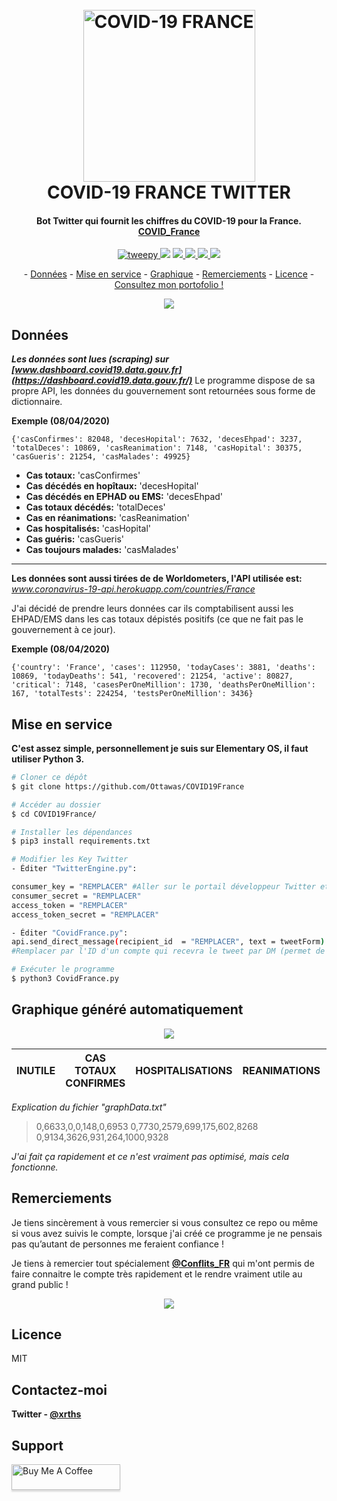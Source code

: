 

  
<h1 align="center">
  <br>
  <a href="www.xrths.fr"><img src="https://i.ibb.co/QPLPSNn/t-l-chargement-2.png)" alt="COVID-19 FRANCE" width="275"></a>
  <br>
  COVID-19 FRANCE TWITTER
  <br>
</h1>

<h4 align="center">Bot Twitter qui fournit les chiffres du COVID-19 pour la France. 
<br>
<a href="https://twitter.com/COVID_France" target="_blank">COVID_France</a></h4>

<p align="center">
  <a href="https://badge.fury.io/py/tweepy">
    <img src="https://badge.fury.io/py/tweepy.svg"
         alt="tweepy">
  </a>
  <a href="https://badge.fury.io/py/matplotlib"><img src="https://badge.fury.io/py/matplotlib.svg"></a>
  <a href="https://badge.fury.io/py/numpy">
      <img src="https://badge.fury.io/py/numpy.svg">
  </a>
  <a href="https://badge.fury.io/py/csv">
    <img src="https://badge.fury.io/py/csv.svg">
  </a>
    <a href="https://badge.fury.io/py/BeautifulSoup">
    <img src="https://badge.fury.io/py/BeautifulSoup.svg">
  </a>
    </a>
    <a href="https://badge.fury.io/py/requests">
    <img src="https://badge.fury.io/py/requests.svg">
  </a>
</p>

<p align="center">-
  <a href="#données">Données</a> -
  <a href="#mise-en-service">Mise en service</a> -
  <a href="#graphique-généré-automatiquement">Graphique</a> -
  <a href="#remerciements">Remerciements</a> -
  <a href="#licence">Licence</a> -
  <br>
  <a href="https://www.xrths.fr">Consultez mon portofolio !</a> 
</p>

<p align="center">
  <img src="https://i.ibb.co/M58RZFz/screely-1586216563483.png">
</p>

## Données
***Les données sont lues (scraping) sur [www.dashboard.covid19.data.gouv.fr](https://dashboard.covid19.data.gouv.fr/)***
Le programme dispose de sa propre API, les données du gouvernement sont retournées sous forme de dictionnaire.

**Exemple (08/04/2020)**

    {'casConfirmes': 82048, 'decesHopital': 7632, 'decesEhpad': 3237, 'totalDeces': 10869, 'casReanimation': 7148, 'casHopital': 30375, 'casGueris': 21254, 'casMalades': 49925} 

* **Cas totaux:** 'casConfirmes'
* **Cas décédés en hopîtaux:** 'decesHopital'
* **Cas décédés en EPHAD ou EMS:** 'decesEhpad'
* **Cas totaux décédés:** 'totalDeces'
* **Cas en réanimations:** 'casReanimation'
* **Cas hospitalisés:** 'casHopital'
* **Cas guéris:** 'casGueris'
* **Cas toujours malades:** 'casMalades'
---

**Les données sont aussi tirées de de Worldometers, l'API utilisée est:** *www.coronavirus-19-api.herokuapp.com/countries/France* 

J'ai décidé de prendre leurs données car ils comptabilisent aussi les EHPAD/EMS dans les cas totaux dépistés positifs (ce que ne fait pas le gouvernement à ce jour).

**Exemple (08/04/2020)**

    {'country': 'France', 'cases': 112950, 'todayCases': 3881, 'deaths': 10869, 'todayDeaths': 541, 'recovered': 21254, 'active': 80827, 'critical': 7148, 'casesPerOneMillion': 1730, 'deathsPerOneMillion': 167, 'totalTests': 224254, 'testsPerOneMillion': 3436}

## Mise en service

**C'est assez simple, personnellement je suis sur Elementary OS, il faut utiliser Python 3.**

```bash
# Cloner ce dépôt
$ git clone https://github.com/Ottawas/COVID19France

# Accéder au dossier
$ cd COVID19France/

# Installer les dépendances
$ pip3 install requirements.txt

# Modifier les Key Twitter
- Éditer "TwitterEngine.py":

consumer_key = "REMPLACER" #Aller sur le portail développeur Twitter et remplacer.
consumer_secret = "REMPLACER"
access_token = "REMPLACER"
access_token_secret = "REMPLACER"

- Éditer "CovidFrance.py":
api.send_direct_message(recipient_id  = "REMPLACER", text = tweetForm) 
#Remplacer par l'ID d'un compte qui recevra le tweet par DM (permet de le prévisualiser)

# Exécuter le programme
$ python3 CovidFrance.py
```


## Graphique généré automatiquement
<p align="center">
  <img src="https://i.ibb.co/Mk2nWzL/screely-1586382261352.png">
</p>

|INUTILE|CAS  TOTAUX CONFIRMES|HOSPITALISATIONS|REANIMATIONS|DECES|GUERIS|MALADES ACTIFS
|--|--|--|--|--|--|--|
*Explication du fichier "graphData.txt"*
>  0,6633,0,0,148,0,6953 
>  0,7730,2579,699,175,602,8268
> 0,9134,3626,931,264,1000,9328

*J'ai fait ça rapidement et ce n'est vraiment pas optimisé, mais cela fonctionne.*

## Remerciements

Je tiens sincèrement à vous remercier si vous consultez ce repo ou même si vous avez suivis le compte, lorsque j'ai créé ce programme je ne pensais pas qu’autant de personnes me feraient confiance ! 

Je tiens à remercier tout spécialement **[@Conflits_FR](https://twitter.com/Conflits_FR)** qui m'ont permis de faire connaitre le compte très rapidement et le rendre vraiment utile au grand public !

<p align="center">
  <img src="https://i.ibb.co/qx04YmD/screely-1586219758514.png">
</p>

## Licence
MIT

## Contactez-moi
**Twitter - [@xrths](https://twitter.com/xrths)**

## Support
<a href="https://www.buymeacoffee.com/xrths" target="_blank"><img src="https://www.buymeacoffee.com/assets/img/custom_images/purple_img.png" alt="Buy Me A Coffee" style="height: 41px !important;width: 174px !important;box-shadow: 0px 3px 2px 0px rgba(190, 190, 190, 0.5) !important;-webkit-box-shadow: 0px 3px 2px 0px rgba(190, 190, 190, 0.5) !important;" ></a>


